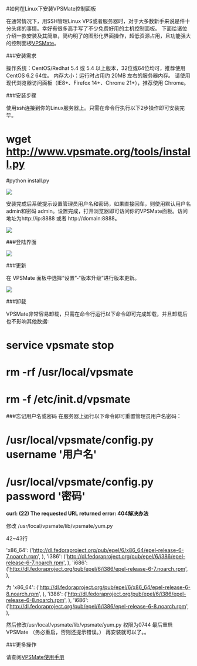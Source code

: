 <!-- --- tag: 独立服务器 云主机 VPSMate Linux centos上手 -->

<!-- --- title: 如何在Linux下安装VPSMate控制面板 -->
#如何在Linux下安装VPSMate控制面板
  
在通常情况下，用SSH管理Linux VPS或者服务器时，对于大多数新手来说是件十分头疼的事情。幸好有很多高手写了不少免费好用的主机控制面板。 
下面给诸位介绍一款安装及其简单，简约明了的图形化界面操作，超低资源占用，且功能强大的控制面板[VPSMate](http://www.vpsmate.org/)。
 
###安装需求

   操作系统：CentOS/Redhat 5.4 或 5.4 以上版本，32位或64位均可，推荐使用 CentOS 6.2 64位。
    内存大小：运行时占用约 20MB 左右的服务器内存。
    请使用现代浏览器访问面板（IE8+、Firefox 14+、Chrome 21+），推荐使用 Chrome。

###安装步骤

使用ssh连接到你的Linux服务器上。只需在命令行执行以下2步操作即可安装完毕。 
 
 # wget http://www.vpsmate.org/tools/install.py

 #python install.py

![](http://www.vpsmate.org/static/images/install/1.png)


安装完成后系统提示设置管理员用户名和密码，如果直接回车，则使用默认用户名 admin和密码 admin。设置完成，打开浏览器即可访问你的VPSMate面板。访问地址为http://ip:8888 或者 http://domain:8888。

![](http://www.vpsmate.org/static/images/install/2.png)



###登陆界面

![](http://ww1.sinaimg.cn/large/a74ecc4cjw1e0v88lxe1sj.jpg)


###更新

   在 VPSMate 面板中选择“设置”-“版本升级”进行版本更新。

![](http://bbs.vpsmate.org/attachment/Mon_1210/6_1_7e120ffec3b5fb5.png?17)

###卸载

VPSMate非常容易卸载，只需在命令行运行以下命令即可完成卸载，并且卸载后也不影响其他数据:
  
 # service vpsmate stop

 # rm -rf /usr/local/vpsmate
 
 # rm -f /etc/init.d/vpsmate


###忘记用户名或密码
在服务器上运行以下命令即可重置管理员用户名密码：

 # /usr/local/vpsmate/config.py username '用户名'
 
 # /usr/local/vpsmate/config.py password '密码'

**curl: (22) The requested URL returned error: 404解决办法**

修改 /usr/local/vpsmate/lib/vpsmate/yum.py

42~43行

'x86_64': ('http://dl.fedoraproject.org/pub/epel/6/x86_64/epel-release-6-7.noarch.rpm', ),
'i386': ('http://dl.fedoraproject.org/pub/epel/6/i386/epel-release-6-7.noarch.rpm', ),
'i686': ('http://dl.fedoraproject.org/pub/epel/6/i386/epel-release-6-7.noarch.rpm', ),

为
'x86_64': ('http://dl.fedoraproject.org/pub/epel/6/x86_64/epel-release-6-8.noarch.rpm', ),
'i386':   ('http://dl.fedoraproject.org/pub/epel/6/i386/epel-release-6-8.noarch.rpm', ),
'i686':   ('http://dl.fedoraproject.org/pub/epel/6/i386/epel-release-6-8.noarch.rpm', ),

然后修改/usr/local/vpsmate/lib/vpsmate/yum.py 权限为0744  最后重启VPSMate  （务必重启，否则还提示错误。）
再安装就可以了。。

###更多操作

请查阅[VPSMate使用手册](http://www.vpsmate.org/manual)